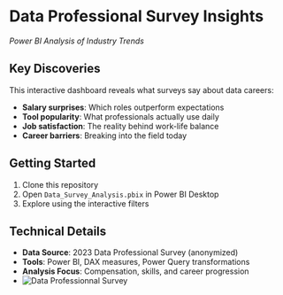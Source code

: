 # Data Professional Survey Insights
*Power BI Analysis of Industry Trends*

## Key Discoveries
This interactive dashboard reveals what surveys say about data careers:
- **Salary surprises**: Which roles outperform expectations
- **Tool popularity**: What professionals actually use daily
- **Job satisfaction**: The reality behind work-life balance
- **Career barriers**: Breaking into the field today

## Getting Started
1. Clone this repository
2. Open `Data_Survey_Analysis.pbix` in Power BI Desktop
3. Explore using the interactive filters

## Technical Details
- **Data Source**: 2023 Data Professional Survey (anonymized)
- **Tools**: Power BI, DAX measures, Power Query transformations
- **Analysis Focus**: Compensation, skills, and career progression
- ![Data Professionnal Survey](https://github.com/user-attachments/assets/7c807b81-20ca-4055-bb3e-4f3dc84eccb8)
